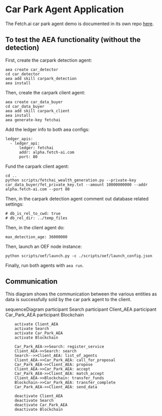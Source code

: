 # Car Park Agent Application

The Fetch.ai car park agent demo is documented in its own repo [here](https://github.com/fetchai/carpark_agent).


## To test the AEA functionality (without the detection)


First, create the carpark detection agent:
```
aea create car_detector
cd car_detector
aea add skill carpark_detection
aea install
```

Then, create the carpark client agent:
```
aea create car_data_buyer
cd car_data_buyer
aea add skill carpark_client
aea install
aea generate-key fetchai
```

Add the ledger info to both aea configs:
```
ledger_apis:
  - ledger_api:
      ledger: fetchai
      addr: alpha.fetch-ai.com
      port: 80
```

Fund the carpark client agent:
```
cd ..
python scripts/fetchai_wealth_generation.py --private-key car_data_buyer/fet_private_key.txt --amount 10000000000 --addr alpha.fetch-ai.com --port 80
```

Then, in the carpark detection agent comment out database related settings:
```
# db_is_rel_to_cwd: true
# db_rel_dir: ../temp_files
```

Then, in the client agent do:
```
max_detection_age: 36000000
```

Then, launch an OEF node instance:
```
python scripts/oef/launch.py -c ./scripts/oef/launch_config.json
```

Finally, run both agents with `aea run`.

## Communication
This diagram shows the communication between the various entities as data is successfully sold by the car park agent to the client. 

<div class="mermaid">
    sequenceDiagram
        participant Search
        participant Client_AEA
        participant Car_Park_AEA
        participant Blockchain
    
        activate Client_AEA
        activate Search
        activate Car_Park_AEA
        activate Blockchain
        
        Car_Park_AEA->>Search: register_service
        Client_AEA->>Search: search
        Search-->>Client_AEA: list_of_agents
        Client_AEA->>Car_Park_AEA: call_for_proposal
        Car_Park_AEA->>Client_AEA: propose
        Client_AEA->>Car_Park_AEA: accept
        Car_Park_AEA->>Client_AEA: match_accept
        Client_AEA->>Blockchain: transfer_funds
        Blockchain->>Car_Park_AEA: transfer_complete
        Car_Park_AEA->>Client_AEA: send_data
        
        deactivate Client_AEA
        deactivate Search
        deactivate Car_Park_AEA
        deactivate Blockchain
        
    
</div>


<br />



